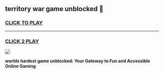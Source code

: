 
## territory war game unblocked 👋
<h3>
<a href="https://premium.freeplayer.one?title=territory_war_game_unblocked&ref=13F">CLICK TO PLAY</a></h3>
<hr>

<h3>
<a href="https://premium.freeplayer.one?title=territory_war_game_unblocked&ref=13F">CLICK 2 PLAY</a>
  
</h3>

<a href="https://premium.freeplayer.one?title=territory_war_game_unblocked&ref=12F/"><img src="https://clearcache.store/games.png"></a>


**worlds hardest game unblocked: Your Gateway to Fun and Accessible Online Gaming**
